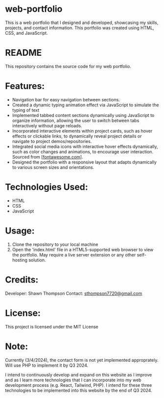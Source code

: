 # web-portfolio
This is a web portfolio that I designed and developed, showcasing my skills, projects, and contact information. This portfolio was created using HTML, CSS, and JavaScript.

# README
This repository contains the source code for my web portfolio.

# Features:
* Navigation bar for easy navigation between sections.
* Created a dynamic typing animation effect via JavaScript to simulate the typing of text
* Implemented tabbed content sections dynamically using JavaScript to organize information, allowing the user to switch between tabs interactively without page reloads.
* Incorporated interactive elements within project cards, such as hover effects or clickable links, to dynamically reveal project details or navigate to project demos/repositories.
* Integrated social media icons with interactive hover effects dynamically, such as color changes and animations, to encourage user interaction. Sourced from [[fontawesome.com](fontawesome.com)].
* Designed the portfolio with a responsive layout that adapts dynamically to various screen sizes and orientations.

# Technologies Used:
* HTML
* CSS
* JavaScript

# Usage:
1. Clone the repository to your local machine
2. Open the 'index.html' file in a HTML5-supported web browser to view the portfolio. May require a live server extension or any other self-hosting solution.

# Credits:
Developer: Shawn Thompson
Contact: sthompson7720@gmail.com

# License:
This project is licensed under the MIT License

# Note:
Currently (3/4/2024), the contact form is not yet implemented approprately. Will use PHP to implement it by Q3 2024.

I intend to continuously develop and expand on this website as I improve and as I learn more technologies that I can incorporate into my web development process (e.g. React, Tailwind, PHP). I intend for these three technologies to be implemented into this website by the end of Q3 2024.
